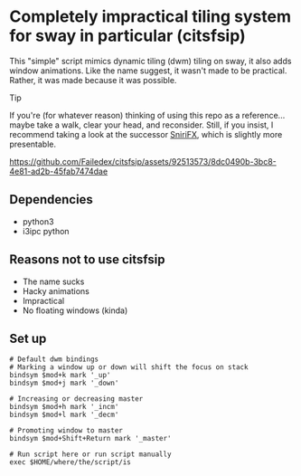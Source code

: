 # Completely impractical tiling system for sway in particular (citsfsip)
This "simple" script mimics dynamic tiling (dwm) tiling on sway, it also adds window animations. Like the name suggest, it wasn't made to be practical. Rather, it was made because it was possible.

> [!TIP]
> If you're (for whatever reason) thinking of using this repo as a reference... maybe take a walk, clear your head, and reconsider.
> Still, if you insist, I recommend taking a look at the successor [SniriFX](https://github.com/Failedex/SniriFX), which is slightly more presentable.

https://github.com/Failedex/citsfsip/assets/92513573/8dc0490b-3bc8-4e81-ad2b-45fab7474dae


## Dependencies
- python3
- i3ipc python

## Reasons not to use citsfsip
- The name sucks
- Hacky animations
- Impractical
- No floating windows (kinda)

## Set up
```
# Default dwm bindings
# Marking a window up or down will shift the focus on stack
bindsym $mod+k mark '_up'
bindsym $mod+j mark '_down'

# Increasing or decreasing master
bindsym $mod+h mark '_incm'
bindsym $mod+l mark '_decm'

# Promoting window to master
bindsym $mod+Shift+Return mark '_master'

# Run script here or run script manually
exec $HOME/where/the/script/is
```
